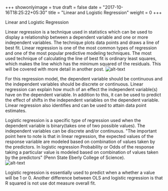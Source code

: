 +++
showonlyimage = true
draft = false
date = "2017-10-16T18:25:22+05:30"
title = "Linear and Logistic Regression"
weight = 0
+++

Linear and Logistic Regression

Linear regression is a technique used in statistics which can be used  to display a relationship between a dependent variable and one or more independent variables. The technique plots data points and draws a line of best fit. Linear regression is one of the most common types of regression and one of the most popular predictive modeling techniques. The most used technique of calculating the line of best fit is ordinary least squares, which makes the line which has the minimum squared of the residuals. This will be covered with more detail in another post. 
![alt-text](/portfolio/linreg.PNG)

For this regression model, the dependent variable should be continuous and the independent variables should be discrete or continuous. Linear regression can explain how much of an effect the independent variable(s) have on the dependent variable. In addition to this, it can be used to   predict the effect of shifts in the independent variables on the dependent variable. Linear regression also identifies and can be used to attain data point estimates.


Logistic regression is a specific type of regression used when the dependent variable is binary(takes one of two possible values). The independent variables can be discrete and/or continuous. "The important point here to note is that in linear regression, the expected values of the response variable are modeled based on combination of values taken by the predictors. In logistic regression Probability or Odds of the response taking a particular value is modeled based on combination of values taken by the predictors" (Penn State Eberly College of Science).   
![alt-text](/portfolio/logreg.PNG)

Logistic regression is essentially used to predict when a whether a value will be 1 or 0. Another difference between OLS and logistic regression is that R squared is not use dot measure overall fit. 
